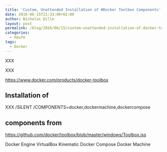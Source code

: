 ```yaml
---
title: 'Custom, Unattended Installation of #Docker Toolbox Components'
date: 2016-06-15T21:33:00+02:00
author: Nicholas Dille
layout: post
permalink: /blog/2016/06/15/custom-unattended-installation-of-docker-toolbox-components/
categories:
  - Haufe
tags:
  - Docker
---
```

XXX<!--more-->

XXX

https://www.docker.com/products/docker-toolbox

## Installation of

XXX /SILENT /COMPONENTS=docker,dockermachine,dockercompose

## components from

https://github.com/docker/toolbox/blob/master/windows/Toolbox.iss

Docker Engine
VirtualBox
Kinematic
Docker Compose
Docker Machine